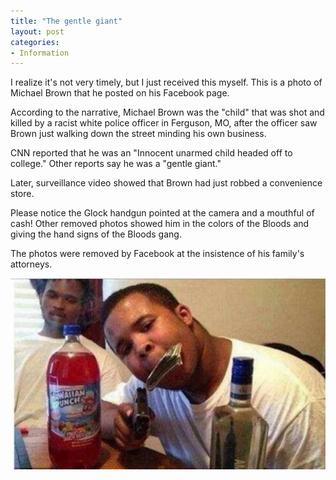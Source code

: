 ```yaml
---
title: "The gentle giant"
layout: post
categories:
- Information
---
```


I realize it's not very timely, but I just received this myself. This is a photo of Michael Brown that he posted on his Facebook page.

According to the narrative, Michael Brown was the "child" that was shot and killed by a racist white police officer in Ferguson, MO, after the officer saw Brown just walking down the street minding his own business.

CNN reported that he was an "Innocent unarmed child headed off to college." Other reports say he was a "gentle giant."

Later, surveillance video showed that Brown had just robbed a convenience store.

Please notice the Glock handgun pointed at the camera and a mouthful of cash! Other removed photos showed him in the colors of the Bloods and giving the hand signs of the Bloods gang.

The photos were removed by Facebook at the insistence of his family's attorneys.

![michael-brown](/assets/img/2014/09/michael-brown.jpg)